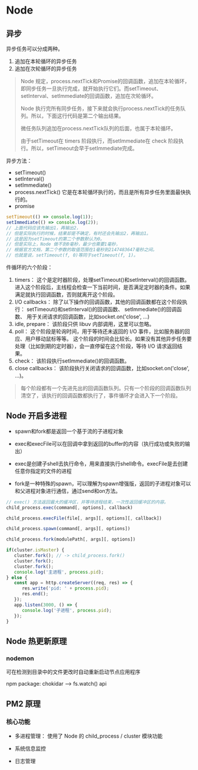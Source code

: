 # Node
## 异步
异步任务可以分成两种。
1. 追加在本轮循环的异步任务
2. 追加在次轮循环的异步任务

> Node 规定，process.nextTick和Promise的回调函数，追加在本轮循环，即同步任务一旦执行完成，就开始执行它们。而setTimeout、setInterval、setImmediate的回调函数，追加在次轮循环。
>
> Node 执行完所有同步任务，接下来就会执行process.nextTick的任务队列。所以，下面这行代码是第二个输出结果。
> 
> 微任务队列追加在process.nextTick队列的后面，也属于本轮循环。
> 
> 由于setTimeout在 timers 阶段执行，而setImmediate在 check 阶段执行。所以，setTimeout会早于setImmediate完成。

异步方法：
- setTimeout()
- setInterval()
- setImmediate()
- process.nextTick() 它是在本轮循环执行的，而且是所有异步任务里面最快执行的。
- promise

```js
setTimeout(() => console.log(1));
setImmediate(() => console.log(2));
// 上面代码应该先输出1，再输出2，
// 但是实际执行的时候，结果却是不确定，有时还会先输出2，再输出1。
// 这是因为setTimeout的第二个参数默认为0。
// 但是实际上，Node 做不到0毫秒，最少也需要1毫秒，
// 根据官方文档，第二个参数的取值范围在1毫秒到2147483647毫秒之间。
// 也就是说，setTimeout(f, 0)等同于setTimeout(f, 1)。
```

件循环的六个阶段：
1. timers：
   这个是定时器阶段，处理setTimeout()和setInterval()的回调函数。进入这个阶段后，主线程会检查一下当前时间，是否满足定时器的条件。如果满足就执行回调函数，否则就离开这个阶段。
2. I/O callbacks：
   除了以下操作的回调函数，其他的回调函数都在这个阶段执行：
    setTimeout()和setInterval()的回调函数、
    setImmediate()的回调函数、
    用于关闭请求的回调函数，比如socket.on('close', ...)
3. idle, prepare：
   该阶段只供 libuv 内部调用，这里可以忽略。
4. poll：
   这个阶段是轮询时间，用于等待还未返回的 I/O 事件，比如服务器的回应、用户移动鼠标等等。
   这个阶段的时间会比较长。如果没有其他异步任务要处理（比如到期的定时器），会一直停留在这个阶段，等待 I/O 请求返回结果。
5. check：
   该阶段执行setImmediate()的回调函数。
6. close callbacks：
   该阶段执行关闭请求的回调函数，比如socket.on('close', ...)。
   
> 每个阶段都有一个先进先出的回调函数队列。只有一个阶段的回调函数队列清空了，该执行的回调函数都执行了，事件循环才会进入下一个阶段。


## Node 开启多进程
  - spawn和fork都是返回一个基于流的子进程对象

  - exec和execFile可以在回调中拿到返回的buffer的内容（执行成功或失败的输出）

  - exec是创建子shell去执行命令，用来直接执行shell命令。execFile是去创建任意你指定的文件的进程

  - fork是一种特殊的spawn，可以理解为spawn增强版，返回的子进程对象可以和父进程对象进行通信，通过send和on方法。
  
```js
// exec() 方法返回最大的缓冲区，并等待进程结束，一次性返回缓冲区的内容。
child_process.exec(command[, options], callback)

child_process.execFile(file[, args][, options][, callback])

child_process.spawn(command[, args][, options])

child_process.fork(modulePath[, args][, options])
```

```js
if(cluster.isMaster) {
   cluster.fork(); // -> child_process.fork()
   cluster.fork();
   cluster.fork();
   console.log('主进程', process.pid);
} else {
   const app = http.createServer((req, res) => {
      res.write('pid: ' + process.pid);
      res.end();
   });
   app.listen(3000, () => {
      console.log('子进程', process.pid);
   });
}
```


## Node 热更新原理
### nodemon
可在检测到目录中的文件更改时自动重新启动节点应用程序

npm package: chokidar --> fs.watch() api



## PM2 原理
### 核心功能
- 多进程管理：
  使用了 Node 的 child_process / cluster 模块功能

- 系统信息监控
- 日志管理
   